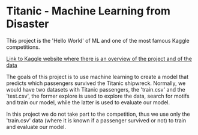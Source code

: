 # Titanic - Machine Learning from Disaster

This project is the 'Hello World' of ML and one of the most famous Kaggle competitions.

[Link to Kaggle website where there is an overview of the project and of the data](https://www.kaggle.com/competitions/titanic/overview)

The goals of this project is to use machine learning to create a model that predicts which passengers survived the Titanic shipwreck. Normally, we would
have two datasets with Titanic passengers, the 'train.csv' and the 'test.csv', the former explore is used to explore the data, search for motifs  and train
our model, while the latter is used to evaluate our model.

In this project we do not take part to the competition, thus we use only the 'train.csv' data (where it is known if a passenger survived or not) to train 
and evaluate our model.

